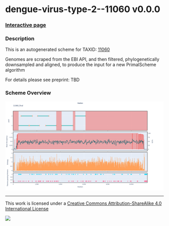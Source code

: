 # dengue-virus-type-2--11060 v0.0.0

### [Interactive page](https://chrisgkent.github.io/schemes/dengue-virus-type-2--11060-1000-v0.0.0)

### Description

This is an autogenerated scheme for TAXID: [11060](https://www.ncbi.nlm.nih.gov/Taxonomy/Browser/wwwtax.cgi?mode=Info&id=11060&lvl=3&lin=f&keep=1&srchmode=1&unlock)

Genomes are scraped from the EBI API, and then filtered, phylogenetically downsampled and aligned, to produce the input for a new PrimalScheme algorithm

For details please see preprint: TBD

### Scheme Overview

![Alt text](work/11060_final.png '11060_final.png')

------------------------------------------------------------------------

This work is licensed under a [Creative Commons Attribution-ShareAlike 4.0 International License](http://creativecommons.org/licenses/by-sa/4.0/) 

![](https://i.creativecommons.org/l/by-sa/4.0/88x31.png)